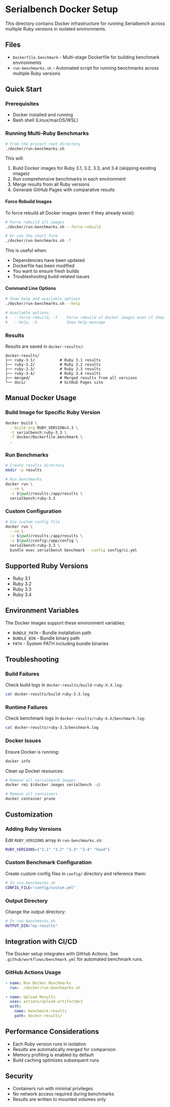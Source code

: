 # Serialbench Docker Setup

This directory contains Docker infrastructure for running Serialbench across multiple Ruby versions in isolated environments.

## Files

- `Dockerfile.benchmark` - Multi-stage Dockerfile for building benchmark environments
- `run-benchmarks.sh` - Automated script for running benchmarks across multiple Ruby versions

## Quick Start

### Prerequisites

- Docker installed and running
- Bash shell (Linux/macOS/WSL)

### Running Multi-Ruby Benchmarks

```bash
# From the project root directory
./docker/run-benchmarks.sh
```

This will:
1. Build Docker images for Ruby 3.1, 3.2, 3.3, and 3.4 (skipping existing images)
2. Run comprehensive benchmarks in each environment
3. Merge results from all Ruby versions
4. Generate GitHub Pages with comparative results

#### Force Rebuild Images

To force rebuild all Docker images (even if they already exist):

```bash
# Force rebuild all images
./docker/run-benchmarks.sh --force-rebuild

# Or use the short form
./docker/run-benchmarks.sh -f
```

This is useful when:
- Dependencies have been updated
- Dockerfile has been modified
- You want to ensure fresh builds
- Troubleshooting build-related issues

#### Command Line Options

```bash
# Show help and available options
./docker/run-benchmarks.sh --help

# Available options:
#   --force-rebuild, -f    Force rebuild of Docker images even if they exist
#   --help, -h             Show help message
```

### Results

Results are saved in `docker-results/`:
```
docker-results/
├── ruby-3.1/           # Ruby 3.1 results
├── ruby-3.2/           # Ruby 3.2 results
├── ruby-3.3/           # Ruby 3.3 results
├── ruby-3.4/           # Ruby 3.4 results
├── merged/             # Merged results from all versions
└── docs/               # GitHub Pages site
```

## Manual Docker Usage

### Build Image for Specific Ruby Version

```bash
docker build \
  --build-arg RUBY_VERSION=3.3 \
  -t serialbench:ruby-3.3 \
  -f docker/Dockerfile.benchmark \
  .
```

### Run Benchmarks

```bash
# Create results directory
mkdir -p results

# Run benchmarks
docker run \
  --rm \
  -v $(pwd)/results:/app/results \
  serialbench:ruby-3.3
```

### Custom Configuration

```bash
# Use custom config file
docker run \
  --rm \
  -v $(pwd)/results:/app/results \
  -v $(pwd)/config:/app/config \
  serialbench:ruby-3.3 \
  bundle exec serialbench benchmark --config config/ci.yml
```

## Supported Ruby Versions

- Ruby 3.1
- Ruby 3.2
- Ruby 3.3
- Ruby 3.4

## Environment Variables

The Docker images support these environment variables:

- `BUNDLE_PATH` - Bundle installation path
- `BUNDLE_BIN` - Bundle binary path
- `PATH` - System PATH including bundle binaries

## Troubleshooting

### Build Failures

Check build logs in `docker-results/build-ruby-X.X.log`:

```bash
cat docker-results/build-ruby-3.3.log
```

### Runtime Failures

Check benchmark logs in `docker-results/ruby-X.X/benchmark.log`:

```bash
cat docker-results/ruby-3.3/benchmark.log
```

### Docker Issues

Ensure Docker is running:
```bash
docker info
```

Clean up Docker resources:
```bash
# Remove all serialbench images
docker rmi $(docker images serialbench -q)

# Remove all containers
docker container prune
```

## Customization

### Adding Ruby Versions

Edit `RUBY_VERSIONS` array in `run-benchmarks.sh`:

```bash
RUBY_VERSIONS=("3.1" "3.2" "3.3" "3.4" "head")
```

### Custom Benchmark Configuration

Create custom config files in `config/` directory and reference them:

```bash
# In run-benchmarks.sh
CONFIG_FILE="config/custom.yml"
```

### Output Directory

Change the output directory:

```bash
# In run-benchmarks.sh
OUTPUT_DIR="my-results"
```

## Integration with CI/CD

The Docker setup integrates with GitHub Actions. See `.github/workflows/benchmark.yml` for automated benchmark runs.

### GitHub Actions Usage

```yaml
- name: Run Docker Benchmarks
  run: ./docker/run-benchmarks.sh

- name: Upload Results
  uses: actions/upload-artifact@v3
  with:
    name: benchmark-results
    path: docker-results/
```

## Performance Considerations

- Each Ruby version runs in isolation
- Results are automatically merged for comparison
- Memory profiling is enabled by default
- Build caching optimizes subsequent runs

## Security

- Containers run with minimal privileges
- No network access required during benchmarks
- Results are written to mounted volumes only

